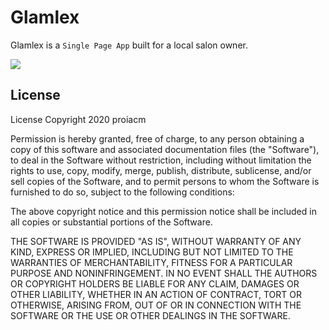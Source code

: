 # Glamlex
<!--- These are examples. See https://shields.io for others or to customize this set of shields. You might want to include dependencies, project status and licence info here --->

Glamlex is a `Single Page App` built for a local salon owner.

![](https://i.imgur.com/r2Wh0dR.gif)

## License
<!--- If you're not sure which open license to use see https://choosealicense.com/--->

License Copyright 2020 proiacm

Permission is hereby granted, free of charge, to any person obtaining a copy of this software and associated documentation files (the "Software"), to deal in the Software without restriction, including without limitation the rights to use, copy, modify, merge, publish, distribute, sublicense, and/or sell copies of the Software, and to permit persons to whom the Software is furnished to do so, subject to the following conditions:

The above copyright notice and this permission notice shall be included in all copies or substantial portions of the Software.

THE SOFTWARE IS PROVIDED "AS IS", WITHOUT WARRANTY OF ANY KIND, EXPRESS OR IMPLIED, INCLUDING BUT NOT LIMITED TO THE WARRANTIES OF MERCHANTABILITY, FITNESS FOR A PARTICULAR PURPOSE AND NONINFRINGEMENT. IN NO EVENT SHALL THE AUTHORS OR COPYRIGHT HOLDERS BE LIABLE FOR ANY CLAIM, DAMAGES OR OTHER LIABILITY, WHETHER IN AN ACTION OF CONTRACT, TORT OR OTHERWISE, ARISING FROM, OUT OF OR IN CONNECTION WITH THE SOFTWARE OR THE USE OR OTHER DEALINGS IN THE SOFTWARE.

